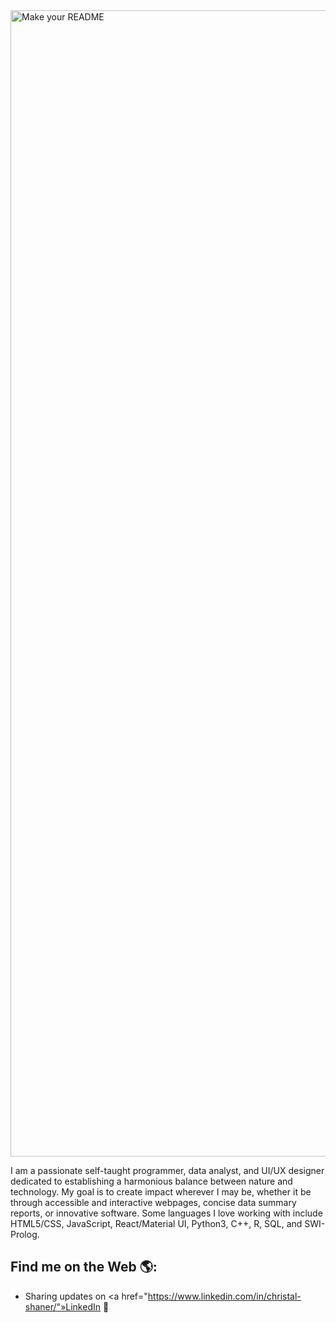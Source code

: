 <img width="1834" alt="Make your README" src="https://github.com/ChristalShaner/ChristalShaner/assets/162538558/39e590da-22da-4594-bd55-4fc6536b1694">

I am a passionate self-taught programmer, data analyst, and UI/UX designer dedicated to establishing a harmonious balance between nature and technology. My goal is to create impact wherever I may be, whether it be through accessible and interactive webpages, concise data summary reports, or innovative software. Some languages I love working with include HTML5/CSS, JavaScript, React/Material UI, Python3, C++, R, SQL, and SWI-Prolog. 

## Find me on the Web 🌎:
- Sharing updates on <a href="https://www.linkedin.com/in/christal-shaner/"»LinkedIn</a> 💼

<!---
ChristalShaner/ChristalShaner is a ✨ special ✨ repository because its `README.md` (this file) appears on your GitHub profile.
You can click the Preview link to take a look at your changes.
--->
